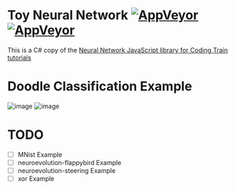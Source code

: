 # Toy Neural Network [![AppVeyor](https://img.shields.io/appveyor/ci/subtixx/toy-neural-network-csharp.svg?style=flat-square)](https://ci.appveyor.com/project/Subtixx/toy-neural-network-csharp) [![AppVeyor](https://img.shields.io/appveyor/tests/subtixx/toy-neural-network-csharp.svg?style=flat-square)](https://ci.appveyor.com/project/Subtixx/toy-neural-network-csharp)
This is a C# copy of the [Neural Network JavaScript library for Coding Train tutorials](https://github.com/CodingTrain/Toy-Neural-Network-JS)

# Doodle Classification Example

![image](https://user-images.githubusercontent.com/20743379/39099840-fe8fd554-4680-11e8-9b05-5a9a5f5f5658.png)
![image](https://user-images.githubusercontent.com/20743379/39099847-1fb9386a-4681-11e8-9ffb-589e6a36fee5.png)

# TODO

* [ ] MNist Example
* [ ] neuroevolution-flappybird Example
* [ ] neuroevolution-steering Example
* [ ] xor Example